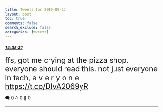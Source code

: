 ```yaml
---
title: Tweets for 2019-09-13
layout: post
toc: true
comments: false
search_exclude: false
categories: [tweets]
---
```



#### <a href = "https://twitter.com/deepfates/status/1172609777303613440">*14:35:31*</a>

<font size="5">ffs, got me crying at the pizza shop. everyone should read this. not just everyone in tech, e v e r y o n e  https://t.co/DIvA2069yR</font>



🗨️ 0 ♺ 0 🤍  0   

---
    
            
